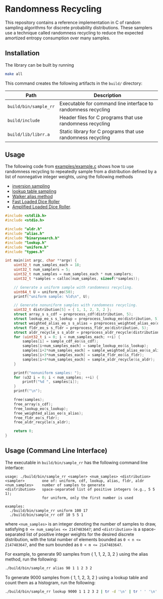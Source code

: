 # Randomness Recycling

This repository contains a reference implementation in C of
random sampling algorithms for discrete probability distributions.
These samplers use a technique called randomness recycling to
reduce the expected amortized entropy consumption over many samples.

## Installation

The library can be built by running

```sh
make all
```

This command creates the following artifacts in the `build/` directory:

| Path                  | Description                                                   |
| --------------------- | ------------------------------------------------------------- |
| `build/bin/sample_rr` | Executable for command line interface to randomness recycling |
| `build/include`       | Header files for C programs that use randomness recycling     |
| `build/lib/librr.a`   | Static library for C programs that use randomness recycling   |

## Usage

The following code from [examples/example.c](examples/example.c)
shows how to use randomness recycling to repeatedly sample from a distribution
defined by a list of nonnegative integer weights, using the following methods

- [inversion sampling](https://en.wikipedia.org/wiki/Inverse_transform_sampling)
- [lookup table sampling](https://www.cs.fsu.edu/~mascagni/Devroye.pdf#page=116)
- [Walker alias method](https://en.wikipedia.org/wiki/Alias_method)
- [Fast Loaded Dice Roller](https://arxiv.org/pdf/2003.03830)
- [Amplified Loaded Dice Roller](https://arxiv.org/pdf/2504.04267).

```c
#include <stdlib.h>
#include <stdio.h>

#include "aldr.h"
#include "alias.h"
#include "binarysearch.h"
#include "lookup.h"
#include "uniform.h"
#include "types.h"

int main(int argc, char **argv) {
    uint32_t num_samples_each = 18;
    uint32_t num_samplers = 5;
    uint32_t num_samples = num_samples_each * num_samplers;
    uint32_t *samples = calloc(num_samples, sizeof(*samples));

    // Generate a uniform sample with randomness recycling.
    uint64_t U = uniform_eo(50);
    printf("uniform sample: %ld\n", U);

    // Generate nonuniform samples with randomness recycling.
    uint32_t distribution[5] = { 1, 1, 2, 3, 2 };
    struct array_s s_cdf = preprocess_cdf(distribution, 5);
    struct lookup_eo_s s_lookup = preprocess_lookup_eo(distribution, 5);
    struct weighted_alias_eo_s s_alias = preprocess_weighted_alias_eo(distribution, 5);
    struct fldr_eo_s s_fldr = preprocess_fldr_eo(distribution, 5);
    struct aldr_recycle_s s_aldr = preprocess_aldr_recycle(distribution, 5);
    for (uint32_t i = 0; i < num_samples_each; ++i) {
        samples[i] = sample_cdf_eo(&s_cdf);
        samples[i+num_samples_each] = sample_lookup_eo(&s_lookup);
        samples[i+2*num_samples_each] = sample_weighted_alias_eo(&s_alias);
        samples[i+3*num_samples_each] = sample_fldr_eo(&s_fldr);
        samples[i+4*num_samples_each] = sample_aldr_recycle(&s_aldr);
    }

    printf("nonuniform samples: ");
    for (u32 i = 0; i < num_samples; ++i) {
        printf("%d ", samples[i]);
    }
    printf("\n");

    free(samples);
    free_array(s_cdf);
    free_lookup_eo(s_lookup);
    free_weighted_alias_eo(s_alias);
    free_fldr_eo(s_fldr);
    free_aldr_recycle(s_aldr);

    return 0;
}
```

## Usage (Command Line Interface)

The executable in `build/bin/sample_rr` has the following command line interface:

```
usage: ./build/bin/sample_rr <sampler> <num_samples> <distribution>
<sampler>        one of: uniform, cdf, lookup, alias, fldr, aldr
<num_samples>    number of samples to generate
<distribution>   space-separated list of positive integers (e.g., 5 5 1);
                 for uniform, only the first number is used

examples:
  ./build/bin/sample_rr uniform 100 17
  ./build/bin/sample_rr cdf 10 5 5 1
```

where `<num_samples>` is an integer denoting the number of samples to draw,
satisfying `0 <= num_samples <= 2147483647`;
and `<distribution>` is a space-separated list of positive integer weights
for the desired discrete distribution,
with the total number of elements bounded as `0 < n <= 2147483647`,
and the sum bounded as `0 < m <= 2147483647`.

For example, to generate 90 samples from { 1, 1, 2, 3, 2 } using the alias
method, run the following:

```sh
./build/bin/sample_rr alias 90 1 1 2 3 2
```

To generate 9000 samples from { 1, 1, 2, 3, 2 } using a lookup table and
count them as a histogram, run the following:

```sh
./build/bin/sample_rr lookup 9000 1 1 2 3 2 | tr -d '\n' | tr ' ' '\n' | sort | uniq -c
```
